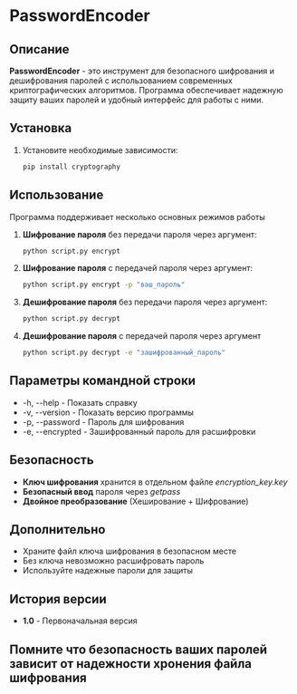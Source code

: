 # PasswordEncoder

## Описание
**PasswordEncoder** - это инструмент для безопасного шифрования и дешифрования паролей с использованием современных криптографических алгоритмов. Программа обеспечивает надежную защиту ваших паролей и удобный интерфейс для работы с ними.

## Установка
1. Установите необходимые зависимости:
    ```bash
    pip install cryptography
   
## Использование
Программа поддерживает несколько основных режимов работы 

1. **Шифрование пароля** без передачи пароля через аргумент:
    ```bash
    python script.py encrypt

2. **Шифрование пароля** с передачей пароля через аргумент:
    ```bash
    python script.py encrypt -p "ваш_пароль"

3. **Дешифрование пароля** без передачи пароля через аргумент:
    ```bash
    python script.py decrypt

4. **Дешифрование пароля** с передачей пароля через аргумент
    ```bash
    python script.py decrypt -e "зашифрованный_пароль"

## Параметры командной строки
 * -h, --help - Показать справку
 * -v, --version - Показать версию программы
 * -p, --password - Пароль для шифрования
 * -e, --encrypted - Зашифрованный пароль для расшифровки

## Безопасность
 * **Ключ шифрования** хранится в отдельном файле *encryption_key.key*
 * **Безопасный ввод** пароля через *getpass*
 * **Двойное преобразование** (Хеширование + Шифрование)

## Дополнительно
 * Храните файл ключа шифрования в безопасном месте
 * Без ключа невозможно расшифровать пароль
 * Используйте надежные пароли для защиты

## История версии
 * **1.0** - Первоначальная версия

## Помните что безопасность ваших паролей зависит от надежности хронения файла шифрования

